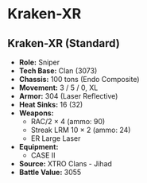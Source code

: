 # Kraken-XR
## Kraken-XR (Standard)
- **Role:** Sniper
- **Tech Base:** Clan (3073)
- **Chassis:** 100 tons (Endo Composite)
- **Movement:** 3 / 5 / 0, XL
- **Armor:** 304 (Laser Reflective)
- **Heat Sinks:** 16 (32)
- **Weapons:**
  - RAC/2 × 4 (ammo: 90)
  - Streak LRM 10 × 2 (ammo: 24)
  - ER Large Laser
- **Equipment:**
  - CASE II
- **Source:** XTRO Clans - Jihad
- **Battle Value:** 3055

